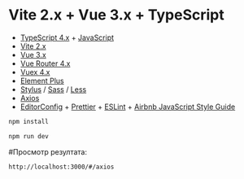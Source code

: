 # Vite 2.x + Vue 3.x + TypeScript
- [TypeScript 4.x](https://www.typescriptlang.org/zh/) + [JavaScript](https://www.javascript.com/)
- [Vite 2.x](https://cn.vitejs.dev/)
- [Vue 3.x](https://v3.cn.vuejs.org/)
- [Vue Router 4.x](https://next.router.vuejs.org/zh/index.html)
- [Vuex 4.x](https://next.vuex.vuejs.org/)
- [Element Plus](https://element-plus.org/#/zh-CN)
- [Stylus](https://stylus-lang.com/) / [Sass](https://sass.bootcss.com/documentation) / [Less](http://lesscss.cn/)
- [Axios](https://axios-http.com/)
- [EditorConfig](http://editorconfig.org) + [Prettier](https://prettier.io/) + [ESLint](https://eslint.org/) + [Airbnb JavaScript Style Guide](https://github.com/airbnb/javascript#translation)


```sh
npm install
```


```sh
npm run dev
```
#Просмотр резултата:
```sh
http://localhost:3000/#/axios
```
